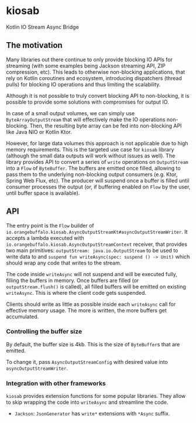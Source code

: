 # kiosab
Kotlin IO Stream Async Bridge

## The motivation

Many libraries out there continue to only provide blocking IO APIs for streaming
(with some examples being Jackson streaming API, ZIP compression, etc). This leads to
otherwise non-blocking applications, that rely on Kotlin coroutines and ecosystem, introducing
dispatchers (thread pulls) for blocking IO operations and thus limiting the scalability.

Although it is not possible to truly convert blocking API to non-blocking, it is possible to provide
some solutions with compromises for output IO.

In case of a small output volumes, we can simply use `ByteArrayOutputStream` that will effectively 
make the IO operations non-blocking. Then, the resulting byte array can be fed into non-blocking 
API like Java NIO or Kotlin Ktor.  
               
However, for large data volumes this approach is not applicable due to high memory requirements. 
This is the targeted use case for `kiosab` library (although the small data outputs 
will work without issues as well). The library provides API to convert a series of `write` operations
on `OutputStream` into a `Flow` of `ByteBuffer`. The buffers are emitted once filled, allowing to pass
them to the underlying non-blocking output consumers (e.g. Ktor, Spring Web Flux, etc). The producer will
suspend once a buffer is filled until consumer processes the output (or, if buffering enabled on `Flow` by 
the user, until buffer space is available).

## API

The entry point is the `Flow` builder of `io.orangebuffalo.kiosab.AsyncOutputStreamKt#asyncOutputStreamWriter`. 
It accepts a lambda executed with `io.orangebuffalo.kiosab.AsyncOutputStreamContext` receiver, that provides
two main primitives: `outputStream: java.io.OutputStream` to be used to write data to and 
`suspend fun writeAsync(spec: suspend () -> Unit)` which should wrap any code that writes to the stream.

The code inside `writeAsync` will not suspend and will be executed fully, filling the buffers in memory. Once buffers 
are filled (or `outputStream.flush()` is called), all filled buffers will be emitted on existing `writeAsync`.
This is where the client code gets suspended.

Clients should write as little as possible inside each `writeAsync` call for effective memory usage. The more
is written, the more buffers get accumulated. 
       
### Controlling the buffer size

By default, the buffer size is 4kb. This is the size of `ByteBuffer`s that are emitted. 

To change it, pass `AsyncOutputStreamConfig` with desired value into `asyncOutputStreamWriter`.

### Integration with other frameworks

`kiosab` provides extension functions for some popular libraries. They allow to skip wrapping
the code into `writeAsync` and streamline the code.
* `Jackson`: `JsonGenerator` has `write*` extensions with `*Async` suffix.
